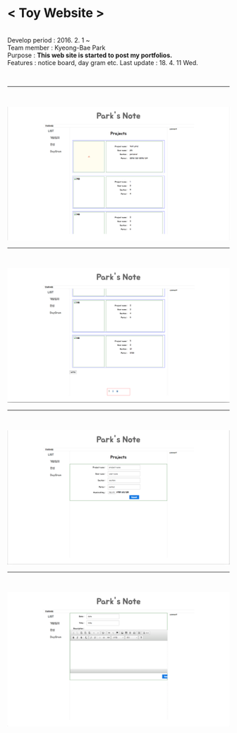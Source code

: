 <b><h1>< Toy Website ></h1></b> 
<br/>
Develop period : 2016. 2. 1 ~  <br />
Team member : Kyeong-Bae Park  <br />
Purpose : <b> This web site is started to post my portfolios. </b> <br />
Features : notice board, day gram etc. 
Last update : 18. 4. 11 Wed. <br />

<br/>

<hr /><br />

![main1](https://github.com/uareuni/PHP_ToyWebsite/blob/master/main1.png)

<hr /><br />

![main2](https://github.com/uareuni/PHP_ToyWebsite/blob/master/main2.png)
 
<hr /><br />

![post1](https://github.com/uareuni/PHP_ToyWebsite/blob/master/post1.png)


<hr /><br />

![post2](https://github.com/uareuni/PHP_ToyWebsite/blob/master/post2.png)
